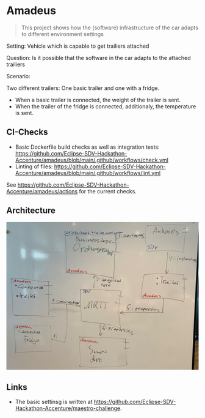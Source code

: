 # Amadeus

> This project shows how the (software) infrastructure of the car adapts to different environment settings

Setting: Vehicle which is capable to get trailiers attached

Question: Is it possible that the software in the car adapts to the attached trailiers

Scenario:

Two different trailers: One basic trailer and one with a fridge.

- When a basic trailer is connected, the weight of the trailer is sent.
- When the trailer of the fridge is connected, additionaly, the temperature is sent.

## CI-Checks

- Basic Dockerfile build checks as well as integration tests: <https://github.com/Eclipse-SDV-Hackathon-Accenture/amadeus/blob/main/.github/workflows/check.yml>
- Linting of files: <https://github.com/Eclipse-SDV-Hackathon-Accenture/amadeus/blob/main/.github/workflows/lint.yml>

See <https://github.com/Eclipse-SDV-Hackathon-Accenture/amadeus/actions> for the current checks.

## Architecture

![](Archtektur_Amadeus.jpg)

## Links

- The basic settinsg is written at <https://github.com/Eclipse-SDV-Hackathon-Accenture/maestro-challenge>.
